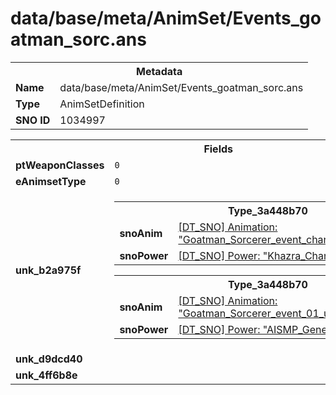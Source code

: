 <h1>data/base/meta/AnimSet/Events_goatman_sorc.ans</h1><table><tr><th colspan="100%">Metadata</th></tr><tr><td><b>Name</b></td><td>data/base/meta/AnimSet/Events_goatman_sorc.ans</td></tr><tr><td><b>Type</b></td><td>AnimSetDefinition</td></tr><tr><td><b>SNO ID</b></td><td>1034997</td></tr></table>

<table><tr><th colspan="100%">Fields</th></tr><tr><td><b>ptWeaponClasses</b></td><td><code>0</code>
</td></tr><tr><td><b>eAnimsetType</b></td><td><code>0</code></td></tr><tr><td><b>unk_b2a975f</b></td><td><table><tr><th colspan="100%">Type_3a448b70</th></tr><tr><td><b>snoAnim</b></td><td><a href="..\Anim\Goatman_Sorcerer_event_chant_loop.ani.md">[DT_SNO] Animation: "Goatman_Sorcerer_event_chant_loop"</a></td></tr><tr><td><b>snoPower</b></td><td><a href="..\Power\Khazra_Chant_Loop.pow.md">[DT_SNO] Power: "Khazra_Chant_Loop"</a></td></tr></table>


<table><tr><th colspan="100%">Type_3a448b70</th></tr><tr><td><b>snoAnim</b></td><td><a href="..\Anim\Goatman_Sorcerer_event_01_use_generic_stand.ani.md">[DT_SNO] Animation: "Goatman_Sorcerer_event_01_use_generic_stand"</a></td></tr><tr><td><b>snoPower</b></td><td><a href="..\Power\AISMP_Generic_Use_Standing.pow.md">[DT_SNO] Power: "AISMP_Generic_Use_Standing"</a></td></tr></table>


</td></tr><tr><td><b>unk_d9dcd40</b></td><td></td></tr><tr><td><b>unk_4ff6b8e</b></td><td></td></tr></table>

